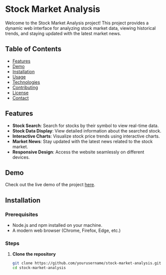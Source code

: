# Stock Market Analysis

Welcome to the Stock Market Analysis project! This project provides a dynamic web interface for analyzing stock market data, viewing historical trends, and staying updated with the latest market news.

## Table of Contents
- [Features](#features)
- [Demo](#demo)
- [Installation](#installation)
- [Usage](#usage)
- [Technologies](#technologies)
- [Contributing](#contributing)
- [License](#license)
- [Contact](#contact)

## Features
- **Stock Search**: Search for stocks by their symbol to view real-time data.
- **Stock Data Display**: View detailed information about the searched stock.
- **Interactive Charts**: Visualize stock price trends using interactive charts.
- **Market News**: Stay updated with the latest news related to the stock market.
- **Responsive Design**: Access the website seamlessly on different devices.

## Demo
Check out the live demo of the project [here](#).

## Installation

### Prerequisites
- Node.js and npm installed on your machine.
- A modern web browser (Chrome, Firefox, Edge, etc.)

### Steps
1. **Clone the repository**
   ```bash
   git clone https://github.com/yourusername/stock-market-analysis.git
   cd stock-market-analysis

